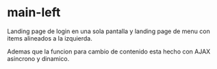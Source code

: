 # main-left
Landing page de login en una sola pantalla y landing page de menu con items alineados a la izquierda.


Ademas que la funcion para cambio de contenido esta hecho con AJAX asincrono y dinamico.

